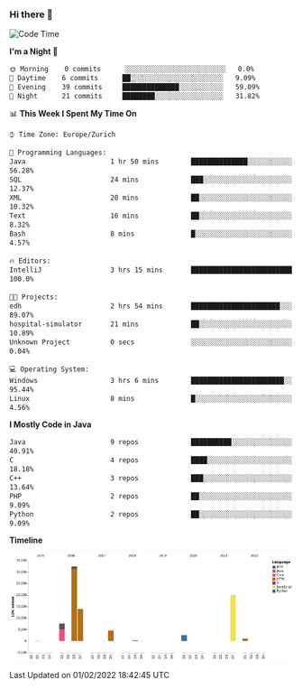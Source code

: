 ### Hi there 👋

<!--START_SECTION:waka-->
![Code Time](http://img.shields.io/badge/Code%20Time-3%2C327%20hrs%2040%20mins-blue)

**I'm a Night 🦉** 

```text
🌞 Morning    0 commits      ░░░░░░░░░░░░░░░░░░░░░░░░░   0.0% 
🌆 Daytime    6 commits      ██░░░░░░░░░░░░░░░░░░░░░░░   9.09% 
🌃 Evening    39 commits     ██████████████░░░░░░░░░░░   59.09% 
🌙 Night      21 commits     ████████░░░░░░░░░░░░░░░░░   31.82%

```


📊 **This Week I Spent My Time On** 

```text
⌚︎ Time Zone: Europe/Zurich

💬 Programming Languages: 
Java                     1 hr 50 mins        ██████████████░░░░░░░░░░░   56.28% 
SQL                      24 mins             ███░░░░░░░░░░░░░░░░░░░░░░   12.37% 
XML                      20 mins             ██░░░░░░░░░░░░░░░░░░░░░░░   10.32% 
Text                     16 mins             ██░░░░░░░░░░░░░░░░░░░░░░░   8.32% 
Bash                     8 mins              █░░░░░░░░░░░░░░░░░░░░░░░░   4.57%

🔥 Editors: 
IntelliJ                 3 hrs 15 mins       █████████████████████████   100.0%

🐱‍💻 Projects: 
edh                      2 hrs 54 mins       ██████████████████████░░░   89.07% 
hospital-simulator       21 mins             ██░░░░░░░░░░░░░░░░░░░░░░░   10.89% 
Unknown Project          0 secs              ░░░░░░░░░░░░░░░░░░░░░░░░░   0.04%

💻 Operating System: 
Windows                  3 hrs 6 mins        ███████████████████████░░   95.44% 
Linux                    8 mins              █░░░░░░░░░░░░░░░░░░░░░░░░   4.56%

```

**I Mostly Code in Java** 

```text
Java                     9 repos             ██████████░░░░░░░░░░░░░░░   40.91% 
C                        4 repos             ████░░░░░░░░░░░░░░░░░░░░░   18.18% 
C++                      3 repos             ███░░░░░░░░░░░░░░░░░░░░░░   13.64% 
PHP                      2 repos             ██░░░░░░░░░░░░░░░░░░░░░░░   9.09% 
Python                   2 repos             ██░░░░░░░░░░░░░░░░░░░░░░░   9.09%

```


**Timeline**

![Chart not found](https://raw.githubusercontent.com/JimR21/JimR21/master/charts/bar_graph.png) 


 Last Updated on 01/02/2022 18:42:45 UTC
<!--END_SECTION:waka-->

<!--
**JimR21/JimR21** is a ✨ _special_ ✨ repository because its `README.md` (this file) appears on your GitHub profile.

Here are some ideas to get you started:

- 🔭 I’m currently working on ...
- 🌱 I’m currently learning ...
- 👯 I’m looking to collaborate on ...
- 🤔 I’m looking for help with ...
- 💬 Ask me about ...
- 📫 How to reach me: ...
- 😄 Pronouns: ...
- ⚡ Fun fact: ...
-->
